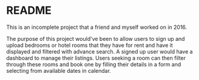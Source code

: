 # README

This is an incomplete project that a friend and myself worked on in 2016.

The purpose of this project would've been to allow users to sign up and upload bedrooms or hotel rooms that they have for rent and have it displayed and filtered with advance search. A signed up user would have a dashboard to manage their listings. Users seeking a room can then filter through these rooms and book one by filling their details in a form and selecting from available dates in calendar.
